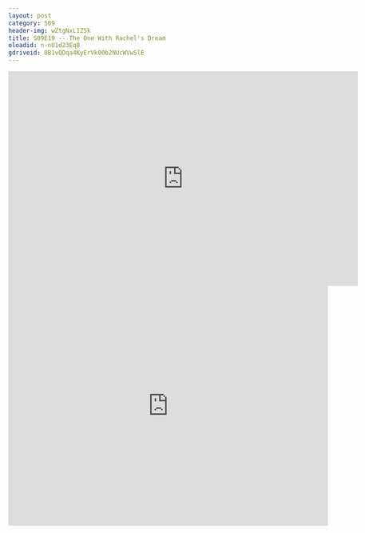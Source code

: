 ```yaml
---
layout: post 
category: S09 
header-img: wZtgNxL1Z5k 
title: S09E19 -- The One With Rachel's Dream 
oloadid: n-nU1d23Eq8 
gdriveid: 0B1vQDqa4KyErVk00b2NUcWVwSlE 
--- 
```

<!--more--> 
<iframe src='https://openload.co/embed/n-nU1d23Eq8/' width='700' height='430' frameborder='0' scrolling='no' allowfullscreen='allowfullscreen'></iframe> 
<iframe src='https://drive.google.com/file/d/0B1vQDqa4KyErVk00b2NUcWVwSlE/preview' width='640' height='480' frameborder='0' scrolling='no' allowfullscreen='allowfullscreen'></iframe> 